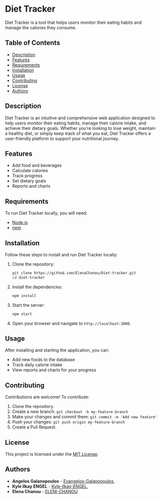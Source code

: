 # Diet Tracker

Diet Tracker is a tool that helps users monitor their eating habits and manage the calories they consume.

## Table of Contents

- [Description](#description)
- [Features](#features)
- [Requirements](#requirements)
- [Installation](#installation)
- [Usage](#usage)
- [Contributing](#contributing)
- [License](#license)
- [Authors](#authors)

## Description

Diet Tracker is an intuitive and comprehensive web application designed to help users monitor their eating habits, manage their calorie intake, and achieve their dietary goals. Whether you’re looking to lose weight, maintain a healthy diet, or simply keep track of what you eat, Diet Tracker offers a user-friendly platform to support your nutritional journey.

## Features

- Add food and beverages
- Calculate calories
- Track progress
- Set dietary goals
- Reports and charts

## Requirements

To run Diet Tracker locally, you will need:

- [Node.js](https://nodejs.org/)
- [npm](https://www.npmjs.com/)

## Installation

Follow these steps to install and run Diet Tracker locally:

1. Clone the repository:

    ```bash
    git clone https://github.com/ElenaChanou/Diet-tracker.git
    cd diet-tracker
    ```

2. Install the dependencies:

    ```bash
    npm install
    ```

3. Start the server:

    ```bash
    npm start
    ```

4. Open your browser and navigate to `http://localhost:3000`.

## Usage

After installing and starting the application, you can:

- Add new foods to the database
- Track daily calorie intake
- View reports and charts for your progress

## Contributing

Contributions are welcome! To contribute:

1. Clone the repository.
2. Create a new branch: `git checkout -b my-feature-branch`
3. Make your changes and commit them: `git commit -m 'Add new feature'`
4. Push your changes: `git push origin my-feature-branch`
5. Create a Pull Request.

## License

This project is licensed under the [MIT License](LICENSE).

## Authors

- **Angelos Galanopoulos** - [Evangelos-Galanopoulos](),
- **Kyle Ilkay ENGEL** - [Kyle-Ilkay-ENGEL](),
- **Elena Chanou** - [ELENI-CHANOU](https://github.com/ElenaChanou)
